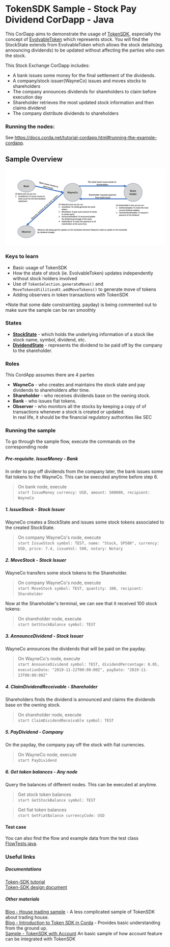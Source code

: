 # TokenSDK Sample - Stock Pay Dividend CorDapp - Java
This CorDapp aims to demonstrate the usage of [TokenSDK](https://training.corda.net/libraries/tokens-sdk/), especially the concept of [EvolvableToken](https://training.corda.net/libraries/tokens-sdk/#evolvabletokentype) which represents stock.
You will find the StockState extends from EvolvableToken which allows the stock details(eg. announcing dividends) to be updated without affecting the parties who own the stock.

This Stock Exchange CorDapp includes:
* A bank issues some money for the final settlement of the dividends.
* A company/stock issuer(WayneCo) issues and moves stocks to shareholders
* The company announces dividends for shareholders to claim before execution day
* Shareholder retrieves the most updated stock information and then claims dividend
* The company distribute dividends to shareholders

### Running the nodes:
See https://docs.corda.net/tutorial-cordapp.html#running-the-example-cordapp.

## Sample Overview
![Flow diagram](./diagrams/FlowDiagram2.png)

### Keys to learn
* Basic usage of TokenSDK
* How the state of stock (ie. EvolvableToken) updates independently without stock holders involved 
* Use of `TokenSelection.generateMove()` and `MoveTokensUtilitiesKt.addMoveTokens()` to generate move of tokens
* Adding observers in token transactions with TokenSDK 

*Note that some date constraint(eg. payday) is being commented out to make sure the sample can be ran smoothly  

### States
* **[StockState](./contracts/src/main/kotlin/net/corda/samples/stockpaydividend/states/StockState.kt)** -
which holds the underlying information of a stock like stock name, symbol, dividend, etc.  
* **[DividendState](./contracts/src/main/kotlin/net/corda/samples/stockpaydividend/states/DividendState.kt)** -
represents the dividend to be paid off by the company to the shareholder. 


### Roles
This CordApp assumes there are 4 parties
* **WayneCo** - who creates and maintains the stock state and pay dividends to shareholders after time.
* **Shareholder** - who receives dividends base on the owning stock.
* **Bank** - who issues fiat tokens.
* **Observer** - who monitors all the stocks by keeping a copy of of transactions whenever a stock is created or updated. 
<br>In real life, it should be the financial regulatory authorities like SEC  

### Running the sample
To go through the sample flow, execute the commands on the corresponding node  

##### Pre-requisite. IssueMoney - Bank
In order to pay off dividends from the company later, the bank issues some fiat tokens to the WayneCo.
This can be executed anytime before step 6. 
>On bank node, execute <br>`start IssueMoney currency: USD, amount: 500000, recipient: WayneCo`

##### 1. IssueStock - Stock Issuer
WayneCo creates a StockState and issues some stock tokens associated to the created StockState.
>On company WayneCo's node, execute <br>`start IssueStock symbol: TEST, name: "Stock, SP500", currency: USD, price: 7.4, issueVol: 500, notary: Notary`

##### 2. MoveStock - Stock Issuer
WayneCo transfers some stock tokens to the Shareholder.
>On company WayneCo's node, execute <br>`start MoveStock symbol: TEST, quantity: 100, recipient: Shareholder`

Now at the Shareholder's terminal, we can see that it received 100 stock tokens:
>On shareholder node, execute <br>`start GetStockBalance symbol: TEST`

##### 3. AnnounceDividend - Stock Issuer
WayneCo announces the dividends that will be paid on the payday.
>On WayneCo's node, execute <br>`start AnnounceDividend symbol: TEST, dividendPercentage: 0.05, executionDate: "2019-11-22T00:00:00Z", payDate: "2019-11-23T00:00:00Z"`

##### 4. ClaimDividendReceivable - Shareholder
Shareholders finds the dividend is announced and claims the dividends base on the owning stock. 
>On shareholder node, execute <br>`start ClaimDividendReceivable symbol: TEST`

##### 5. PayDividend - Company
On the payday, the company pay off the stock with fiat currencies.
>On WayneCo node, execute <br>`start PayDividend`

##### 6. Get token balances - Any node
Query the balances of different nodes. This can be executed at anytime.
> Get stock token balances 
<br>`start GetStockBalance symbol: TEST`

>Get fiat token balances
<br>`start GetFiatBalance currencyCode: USD`

#### Test case
You can also find the flow and example data from the test class [FlowTests.java](workflows/src/test/java/net/corda/examples/stockpaydividend/FlowTests.java).
 
### Useful links
##### Documentations
[Token-SDK tutorial](https://github.com/corda/token-sdk/blob/master/docs/DvPTutorial.md)
<br>
[Token-SDK design document](https://github.com/corda/token-sdk/blob/95b7bac668c68f3108bca2c50f4f926d147ee763/design/design.md#evolvabletokentype)

##### Other materials
[Blog - House trading sample](https://medium.com/corda/lets-create-some-tokens-5e7f94c39d13) - 
A less complicated sample of TokenSDK about trading house.
<br>
[Blog - Introduction to Token SDK in Corda](https://medium.com/corda/introduction-to-token-sdk-in-corda-9b4dbcf71025) -
Provides basic understanding from the ground up.
<br>
[Sample - TokenSDK with Account](https://github.com/corda/accounts/tree/master/examples/tokens-integration-test)
An basic sample of how account feature can be integrated with TokenSDK

